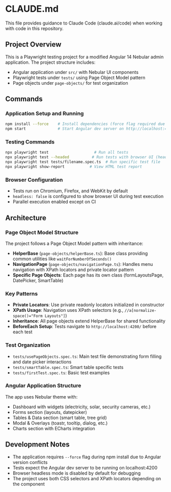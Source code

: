 # CLAUDE.md

This file provides guidance to Claude Code (claude.ai/code) when working with code in this repository.

## Project Overview

This is a Playwright testing project for a modified Angular 14 Nebular admin application. The project structure includes:
- Angular application under `src/` with Nebular UI components
- Playwright tests under `tests/` using Page Object Model pattern
- Page objects under `page-objects/` for test organization

## Commands

### Application Setup and Running
```bash
npm install --force    # Install dependencies (force flag required due to version conflicts)
npm start              # Start Angular dev server on http://localhost:4200
```

### Testing Commands
```bash
npx playwright test                    # Run all tests
npx playwright test --headed          # Run tests with browser UI (headless: false in config)
npx playwright test tests/filename.spec.ts  # Run specific test file
npx playwright show-report           # View HTML test report
```

### Browser Configuration
- Tests run on Chromium, Firefox, and WebKit by default
- `headless: false` is configured to show browser UI during test execution
- Parallel execution enabled except on CI

## Architecture

### Page Object Model Structure
The project follows a Page Object Model pattern with inheritance:

- **HelperBase** (`page-objects/helperBase.ts`): Base class providing common utilities like `waitForNumberOfSeconds()`
- **NavigationPage** (`page-objects/navigationPage.ts`): Handles menu navigation with XPath locators and private locator pattern
- **Specific Page Objects**: Each page has its own class (formLayoutsPage, DatePicker, SmartTable)

### Key Patterns
- **Private Locators**: Use private readonly locators initialized in constructor
- **XPath Usage**: Navigation uses XPath selectors (e.g., `//a[normalize-space()="Form Layouts"]`)
- **Inheritance**: All page objects extend HelperBase for shared functionality
- **BeforeEach Setup**: Tests navigate to `http://localhost:4200/` before each test

### Test Organization
- `tests/usePageObjects.spec.ts`: Main test file demonstrating form filling and date picker interactions
- `tests/smartTable.spec.ts`: Smart table specific tests
- `tests/firstTest.spec.ts`: Basic test examples

### Angular Application Structure
The app uses Nebular theme with:
- Dashboard with widgets (electricity, solar, security cameras, etc.)
- Forms section (layouts, datepicker)
- Tables & Data section (smart table, tree grid)
- Modal & Overlays (toastr, tooltip, dialog, etc.)
- Charts section with ECharts integration

## Development Notes

- The application requires `--force` flag during npm install due to Angular version conflicts
- Tests expect the Angular dev server to be running on localhost:4200
- Browser headless mode is disabled by default for debugging
- The project uses both CSS selectors and XPath locators depending on the component